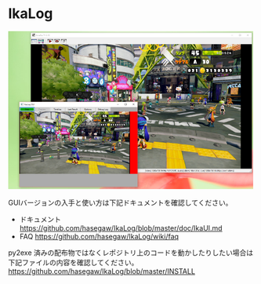 # IkaLog

![IkaLog](doc/images/IkaUI.png)

GUIバージョンの入手と使い方は下記ドキュメントを確認してください。
- ドキュメント
 <https://github.com/hasegaw/IkaLog/blob/master/doc/IkaUI.md>
- FAQ <https://github.com/hasegaw/IkaLog/wiki/faq>

py2exe 済みの配布物ではなくレポジトリ上のコードを動かしたりしたい場合は
下記ファイルの内容を確認してください。
  <https://github.com/hasegaw/IkaLog/blob/master/INSTALL>

